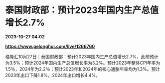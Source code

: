 # 泰国财政部：预计2023年国内生产总值增长2.7%

**2023-10-27 04:02**

**https://www.gelonghui.com/live/1266760**

格隆汇10月27日｜泰国财政部：预计2023年国内生产总值增长2.7%，此前预计为3.5%；预计2024年国内生产总值增长率为3.2%。预计2023年整体CPI年率为1.5％，2024年为2.2％；预计2023年和2024年的核心通胀年率均为1.3%。预计2023年出口下降1.8%，2024年出口增长4.4%。